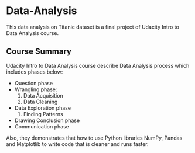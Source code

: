# Data-Analysis

This data analysis on Titanic dataset is a final project of Udacity Intro to Data Analysis course.

## Course Summary

Udacity Intro to Data Analysis course describe Data Analysis process which includes phases below:
* Question phase
* Wrangling phase:
   1. Data Acquisition
   2. Data Cleaning
* Data Exploration phase
   1. Finding Patterns
* Drawing Conclusion phase
* Communication phase

Also, they demonstrates that how to use Python libraries NumPy, Pandas and Matplotlib to write code that is cleaner and runs faster.
